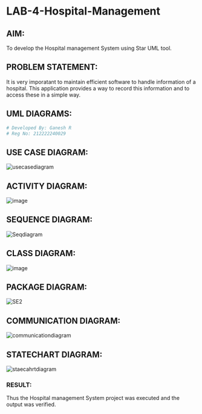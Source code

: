 # LAB-4-Hospital-Management
## AIM:
To develop the Hospital management System using Star UML tool.
## PROBLEM STATEMENT:
It is very imporatant to maintain efficient software to handle information of a hospital.
This application provides a way to record this information and to access these in a simple way.

## UML DIAGRAMS:
```PYTHON
# Developed By: Ganesh R
# Reg No: 212222240029
```
## USE CASE DIAGRAM:
![usecasediagram](https://github.com/ganesha360/LAB-4-Hospital-Management/assets/120884552/ff9a64fc-9538-48b9-8443-96bd439dfa06)

## ACTIVITY DIAGRAM:
![image](https://github.com/ganesha360/LAB-4-Hospital-Management/assets/120884552/cf257313-188f-4a00-b889-3624a43bbba0)
## SEQUENCE DIAGRAM:
![Seqdiagram](https://github.com/ganesha360/LAB-4-Hospital-Management/assets/120884552/7b08fae1-5360-4ba2-a960-ad07afd2bd24)


## CLASS DIAGRAM:
![image](https://github.com/ganesha360/LAB-4-Hospital-Management/assets/120884552/9973a862-8dba-4dd1-940a-f640500336fd)


## PACKAGE DIAGRAM:
![SE2](https://github.com/ganesha360/LAB-4-Hospital-Management/assets/120884552/5a01f2de-d700-45f9-9f42-79a769657c4c)

## COMMUNICATION DIAGRAM:
![communicationdiagram](https://github.com/ganesha360/LAB-4-Hospital-Management/assets/120884552/fe992a98-5de9-4c4b-92a3-89b0280f8146)

## STATECHART DIAGRAM:
![staecahrtdiagram](https://github.com/ganesha360/LAB-4-Hospital-Management/assets/120884552/3eebc552-a133-4f8a-94b0-902e9a48fb0d)







### RESULT:
Thus the Hospital management System project was executed and the output was verified.
